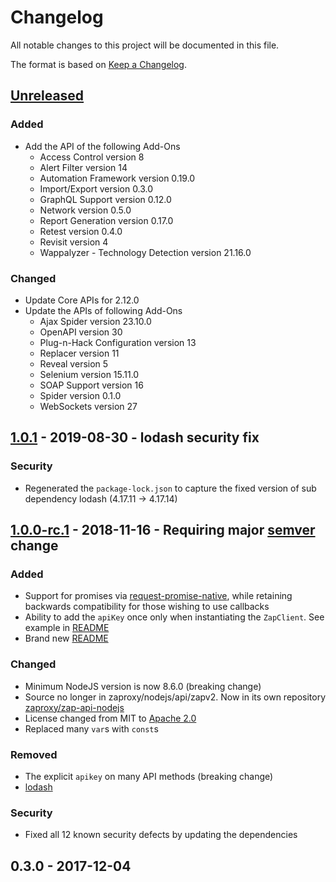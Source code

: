 # Changelog
All notable changes to this project will be documented in this file.

The format is based on [Keep a Changelog](http://keepachangelog.com/en/1.0.0/).

## [Unreleased]

### Added
* Add the API of the following Add-Ons
    * Access Control version 8
    * Alert Filter version 14
    * Automation Framework version 0.19.0
    * Import/Export version 0.3.0
    * GraphQL Support version 0.12.0
    * Network version 0.5.0
    * Report Generation version 0.17.0
    * Retest version 0.4.0
    * Revisit version 4
    * Wappalyzer - Technology Detection version 21.16.0

### Changed
* Update Core APIs for 2.12.0
* Update the APIs of following Add-Ons
    * Ajax Spider version 23.10.0
    * OpenAPI version 30
    * Plug-n-Hack Configuration version 13
    * Replacer version 11
    * Reveal version 5
    * Selenium version 15.11.0
    * SOAP Support version 16
    * Spider version 0.1.0
    * WebSockets version 27

## [1.0.1] - 2019-08-30 - lodash security fix

### Security

* Regenerated the `package-lock.json` to capture the fixed version of sub dependency lodash (4.17.11 -> 4.17.14)

## [1.0.0-rc.1] - 2018-11-16 - Requiring major [semver](https://semver.org/) change

### Added

* Support for promises via [request-promise-native](https://github.com/request/request-promise-native), while retaining backwards compatibility for those wishing to use callbacks
* Ability to add the `apiKey` once only when instantiating the `ZapClient`. See example in [README](README.md#instantiate-the-node-api)
* Brand new [README](README.md)

### Changed

* Minimum NodeJS version is now 8.6.0 (breaking change)
* Source no longer in zaproxy/nodejs/api/zapv2. Now in its own repository [zaproxy/zap-api-nodejs](https://github.com/zaproxy/zap-api-nodejs)
* License changed from MIT to [Apache 2.0](https://github.com/zaproxy/zap-api-nodejs/blob/master/LICENSE)
* Replaced many `var`s with `const`s

### Removed

* The explicit `apikey` on many API methods (breaking change)
* [lodash](https://www.npmjs.com/package/lodash)

### Security

* Fixed all 12 known security defects by updating the dependencies

## 0.3.0 - 2017-12-04


[Unreleased]: https://github.com/zaproxy/zap-api-nodejs/compare/v1.0.1...HEAD
[1.0.1]: https://github.com/zaproxy/zap-api-nodejs/compare/v1.0.0-rc.1...v1.0.1
[1.0.0-rc.1]: https://github.com/zaproxy/zap-api-nodejs/compare/ccad7bac914e3572dba4e9d09fc2114bb5208d8d...v1.0.0-rc.1
